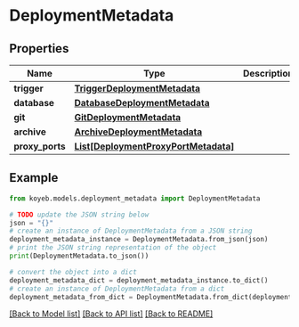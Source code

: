# DeploymentMetadata


## Properties

Name | Type | Description | Notes
------------ | ------------- | ------------- | -------------
**trigger** | [**TriggerDeploymentMetadata**](TriggerDeploymentMetadata.md) |  | [optional] 
**database** | [**DatabaseDeploymentMetadata**](DatabaseDeploymentMetadata.md) |  | [optional] 
**git** | [**GitDeploymentMetadata**](GitDeploymentMetadata.md) |  | [optional] 
**archive** | [**ArchiveDeploymentMetadata**](ArchiveDeploymentMetadata.md) |  | [optional] 
**proxy_ports** | [**List[DeploymentProxyPortMetadata]**](DeploymentProxyPortMetadata.md) |  | [optional] 

## Example

```python
from koyeb.models.deployment_metadata import DeploymentMetadata

# TODO update the JSON string below
json = "{}"
# create an instance of DeploymentMetadata from a JSON string
deployment_metadata_instance = DeploymentMetadata.from_json(json)
# print the JSON string representation of the object
print(DeploymentMetadata.to_json())

# convert the object into a dict
deployment_metadata_dict = deployment_metadata_instance.to_dict()
# create an instance of DeploymentMetadata from a dict
deployment_metadata_from_dict = DeploymentMetadata.from_dict(deployment_metadata_dict)
```
[[Back to Model list]](../README.md#documentation-for-models) [[Back to API list]](../README.md#documentation-for-api-endpoints) [[Back to README]](../README.md)


